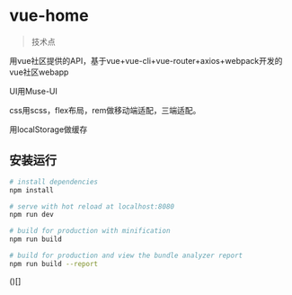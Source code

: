 # vue-home

>技术点 

用vue社区提供的API，基于vue+vue-cli+vue-router+axios+webpack开发的vue社区webapp

UI用Muse-UI

css用scss，flex布局，rem做移动端适配，三端适配。

用localStorage做缓存


## 安装运行

``` bash
# install dependencies
npm install

# serve with hot reload at localhost:8080
npm run dev

# build for production with minification
npm run build

# build for production and view the bundle analyzer report
npm run build --report
```
()[]
